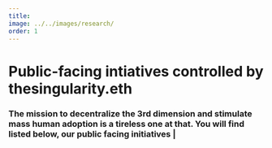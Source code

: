 ```yaml
---
title: 
image: ../../images/research/
order: 1
---
```

# Public-facing intiatives controlled by thesingularity.eth
### The mission to decentralize the 3rd dimension and stimulate mass human adoption is a tireless one at that. You will find listed below, our public facing initiatives |